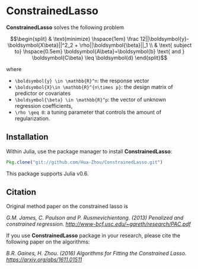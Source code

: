 # ConstrainedLasso

**ConstrainedLasso** solves the following problem

```math
\begin{split}
& \text{minimize} \hspace{1em} \frac 12||\boldsymbol{y}-\boldsymbol{X\beta}||^2_2 + \rho||\boldsymbol{\beta}||_1 \\
& \text{ subject to} \hspace{0.5em} \boldsymbol{A\beta}=\boldsymbol{b} \text{ and } \boldsymbol{C\beta} \leq \boldsymbol{d}
\end{split}
```
where
 
* ``\boldsymbol{y} \in \mathbb{R}^n``: the response vector 
* ``\boldsymbol{X}\in \mathbb{R}^{n\times p}``: the design matrix of predictor or covariates
* ``\boldsymbol{\beta} \in \mathbb{R}^p``: the vector of unknown regression coefficients, 
* ``\rho \geq 0``: a tuning parameter that controls the amount of regularization. 


## Installation

Within Julia, use the package manager to install **ConstrainedLasso**:

```julia
Pkg.clone("git://github.com/Hua-Zhou/ConstrainedLasso.git")
```

This package supports Julia v0.6.

## Citation

Original method paper on the constrained lasso is

*G.M. James, C. Paulson and P. Rusmevichientong. (2013) Penalized and constrained regression. <http://www-bcf.usc.edu/~gareth/research/PAC.pdf>*

If you use **ConstrainedLasso** package in your research, please cite the following paper on the algorithms:

*B.R. Gaines, H. Zhou. (2016) Algorithms for Fitting the Constrained Lasso. <https://arxiv.org/abs/1611.01511>*


